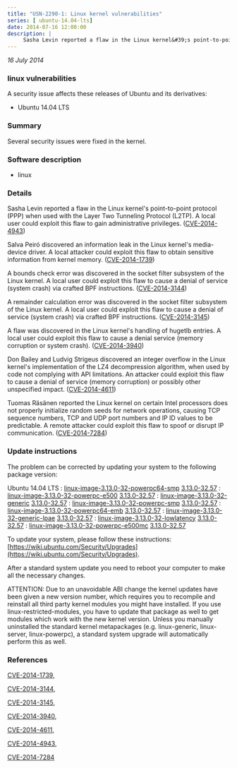 ```yaml
---
title: "USN-2290-1: Linux kernel vulnerabilities"
series: [ ubuntu-14.04-lts]
date: 2014-07-16 12:00:00
description: |
     Sasha Levin reported a flaw in the Linux kernel&#39;s point-to-point protocol (PPP) when used with the Layer Two Tunneling Protocol (L2TP). A local user could exploit this flaw to gain administrative privileges. ([CVE-2014-4943](http://people.ubuntu.com/~ubuntu-security/cve/CVE-2014-4943))
--- 
```

 
 

*16 July 2014*

### linux vulnerabilities

A security issue affects these releases of Ubuntu and its derivatives:

* Ubuntu 14.04 LTS

### Summary

Several security issues were fixed in the kernel. 

### Software description

* linux 

### Details

 Sasha Levin reported a flaw in the Linux kernel&#39;s point-to-point protocol (PPP) when used with the Layer Two Tunneling Protocol (L2TP). A local user could exploit this flaw to gain administrative privileges. ([CVE-2014-4943](http://people.ubuntu.com/~ubuntu-security/cve/CVE-2014-4943))

Salva Peiró discovered an information leak in the Linux kernel&#39;s media- device driver. A local attacker could exploit this flaw to obtain sensitive information from kernel memory. ([CVE-2014-1739](http://people.ubuntu.com/~ubuntu-security/cve/CVE-2014-1739))

A bounds check error was discovered in the socket filter subsystem of the Linux kernel. A local user could exploit this flaw to cause a denial of service (system crash) via crafted BPF instructions. ([CVE-2014-3144](http://people.ubuntu.com/~ubuntu-security/cve/CVE-2014-3144))

A remainder calculation error was discovered in the socket filter subsystem of the Linux kernel. A local user could exploit this flaw to cause a denial of service (system crash) via crafted BPF instructions. ([CVE-2014-3145](http://people.ubuntu.com/~ubuntu-security/cve/CVE-2014-3145))

A flaw was discovered in the Linux kernel&#39;s handling of hugetlb entries. A local user could exploit this flaw to cause a denial service (memory corruption or system crash). ([CVE-2014-3940](http://people.ubuntu.com/~ubuntu-security/cve/CVE-2014-3940))

Don Bailey and Ludvig Strigeus discovered an integer overflow in the Linux kernel&#39;s implementation of the LZ4 decompression algorithm, when used by code not complying with API limitations. An attacker could exploit this flaw to cause a denial of service (memory corruption) or possibly other unspecified impact. ([CVE-2014-4611](http://people.ubuntu.com/~ubuntu-security/cve/CVE-2014-4611))

Tuomas Räsänen reported the Linux kernel on certain Intel processors does not properly initialize random seeds for network operations, causing TCP sequence numbers, TCP and UDP port numbers and IP ID values to be predictable. A remote attacker could exploit this flaw to spoof or disrupt IP communication. ([CVE-2014-7284](http://people.ubuntu.com/~ubuntu-security/cve/CVE-2014-7284)) 

### Update instructions

The problem can be corrected by updating your system to the following package version:

Ubuntu 14.04 LTS
 : [linux-image-3.13.0-32-powerpc64-smp](https://launchpad.net/ubuntu/+source/linux) <span> [3.13.0-32.57](https://launchpad.net/ubuntu/+source/linux/3.13.0-32.57) </span> 
 : [linux-image-3.13.0-32-powerpc-e500](https://launchpad.net/ubuntu/+source/linux) <span> [3.13.0-32.57](https://launchpad.net/ubuntu/+source/linux/3.13.0-32.57) </span> 
 : [linux-image-3.13.0-32-generic](https://launchpad.net/ubuntu/+source/linux) <span> [3.13.0-32.57](https://launchpad.net/ubuntu/+source/linux/3.13.0-32.57) </span> 
 : [linux-image-3.13.0-32-powerpc-smp](https://launchpad.net/ubuntu/+source/linux) <span> [3.13.0-32.57](https://launchpad.net/ubuntu/+source/linux/3.13.0-32.57) </span> 
 : [linux-image-3.13.0-32-powerpc64-emb](https://launchpad.net/ubuntu/+source/linux) <span> [3.13.0-32.57](https://launchpad.net/ubuntu/+source/linux/3.13.0-32.57) </span> 
 : [linux-image-3.13.0-32-generic-lpae](https://launchpad.net/ubuntu/+source/linux) <span> [3.13.0-32.57](https://launchpad.net/ubuntu/+source/linux/3.13.0-32.57) </span> 
 : [linux-image-3.13.0-32-lowlatency](https://launchpad.net/ubuntu/+source/linux) <span> [3.13.0-32.57](https://launchpad.net/ubuntu/+source/linux/3.13.0-32.57) </span> 
 : [linux-image-3.13.0-32-powerpc-e500mc](https://launchpad.net/ubuntu/+source/linux) <span> [3.13.0-32.57](https://launchpad.net/ubuntu/+source/linux/3.13.0-32.57) </span> 

To update your system, please follow these instructions: [https://wiki.ubuntu.com/Security/Upgrades](https://wiki.ubuntu.com/Security/Upgrades).

After a standard system update you need to reboot your computer to make all the necessary changes.

ATTENTION: Due to an unavoidable ABI change the kernel updates have been given a new version number, which requires you to recompile and reinstall all third party kernel modules you might have installed. If you use linux-restricted-modules, you have to update that package as well to get modules which work with the new kernel version. Unless you manually uninstalled the standard kernel metapackages (e.g. linux-generic, linux-server, linux-powerpc), a standard system upgrade will automatically perform this as well. 

### References

 
 [CVE-2014-1739](http://people.ubuntu.com/~ubuntu-security/cve/CVE-2014-1739), 

 [CVE-2014-3144](http://people.ubuntu.com/~ubuntu-security/cve/CVE-2014-3144), 

 [CVE-2014-3145](http://people.ubuntu.com/~ubuntu-security/cve/CVE-2014-3145), 

 [CVE-2014-3940](http://people.ubuntu.com/~ubuntu-security/cve/CVE-2014-3940), 

 [CVE-2014-4611](http://people.ubuntu.com/~ubuntu-security/cve/CVE-2014-4611), 

 [CVE-2014-4943](http://people.ubuntu.com/~ubuntu-security/cve/CVE-2014-4943), 

 [CVE-2014-7284](http://people.ubuntu.com/~ubuntu-security/cve/CVE-2014-7284)
 

